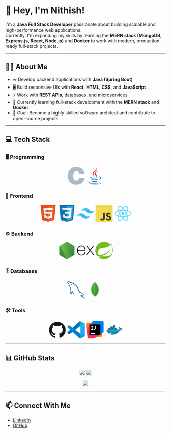 # 👋 Hey, I'm Nithish!

I'm a **Java Full Stack Developer** passionate about building scalable and high-performance web applications.  
Currently, I'm expanding my skills by learning the **MERN stack (MongoDB, Express.js, React, Node.js)** and **Docker** to work with modern, production-ready full-stack projects.

---

## 👨‍💻 About Me
- ☕ Develop backend applications with **Java (Spring Boot)**  
- 🖥️ Build responsive UIs with **React**, **HTML**, **CSS**, and **JavaScript**  
- ⚡ Work with **REST APIs**, databases, and microservices  
- 🌱 Currently learning full-stack development with the **MERN stack** and **Docker**  
- 🎯 Goal: Become a highly skilled software architect and contribute to open-source projects  

---

## 💻 Tech Stack

### 🖥️ Programming
<p align="center">
  <img src="https://raw.githubusercontent.com/devicons/devicon/master/icons/c/c-original.svg" alt="C" width="55" height="55"/>
  <img src="https://raw.githubusercontent.com/devicons/devicon/master/icons/java/java-original.svg" alt="Java" width="55" height="55"/>
</p>

### 🎨 Frontend
<p align="center">
  <img src="https://raw.githubusercontent.com/devicons/devicon/master/icons/html5/html5-original.svg" alt="HTML5" width="55" height="55"/>
  <img src="https://raw.githubusercontent.com/devicons/devicon/master/icons/css3/css3-original.svg" alt="CSS3" width="55" height="55"/>
  <img src="https://raw.githubusercontent.com/devicons/devicon/master/icons/tailwindcss/tailwindcss-original.svg" alt="Tailwind CSS" width="55" height="55"/>
  <img src="https://raw.githubusercontent.com/devicons/devicon/master/icons/javascript/javascript-original.svg" alt="JavaScript" width="55" height="55"/>
  <img src="https://raw.githubusercontent.com/devicons/devicon/master/icons/react/react-original.svg" alt="React" width="55" height="55"/>
</p>

### ⚙️ Backend
<p align="center">
  <img src="https://raw.githubusercontent.com/devicons/devicon/master/icons/nodejs/nodejs-original.svg" alt="Node.js" width="55" height="55"/>
  <img src="https://raw.githubusercontent.com/devicons/devicon/master/icons/express/express-original.svg" alt="Express.js" width="55" height="55"/>
  <img src="https://raw.githubusercontent.com/devicons/devicon/master/icons/spring/spring-original.svg" alt="Spring Boot" width="55" height="55"/>
</p>

### 🗄️ Databases
<p align="center">
  <img src="https://raw.githubusercontent.com/devicons/devicon/master/icons/mysql/mysql-original.svg" alt="MySQL" width="55" height="55"/>
  <img src="https://raw.githubusercontent.com/devicons/devicon/master/icons/mongodb/mongodb-original.svg" alt="MongoDB" width="55" height="55"/>
</p>

### 🛠️ Tools
<p align="center">
  <img src="https://raw.githubusercontent.com/devicons/devicon/master/icons/github/github-original.svg" alt="GitHub" width="55" height="55"/>
  <img src="https://raw.githubusercontent.com/devicons/devicon/master/icons/vscode/vscode-original.svg" alt="VS Code" width="55" height="55"/>
  <img src="https://raw.githubusercontent.com/devicons/devicon/master/icons/intellij/intellij-original.svg" alt="IntelliJ" width="55" height="55"/>
  <img src="https://raw.githubusercontent.com/devicons/devicon/master/icons/docker/docker-original.svg" alt="Docker" width="55" height="55"/>
</p>

---

## 📊 GitHub Stats

<p align="center">
  <img src="https://github-readme-stats.vercel.app/api?username=nithish0302&show_icons=true&theme=tokyonight" height="165"/>
  <img src="https://github-readme-streak-stats.herokuapp.com?user=nithish0302&theme=tokyonight" height="165"/>
</p>

<p align="center">
  <img src="https://github-readme-stats.vercel.app/api/top-langs/?username=nithish0302&layout=compact&theme=tokyonight" height="160"/>
</p>

---

## 📫 Connect With Me
- [LinkedIn](https://www.linkedin.com/)  
- [GitHub](https://github.com/nithish0302)
